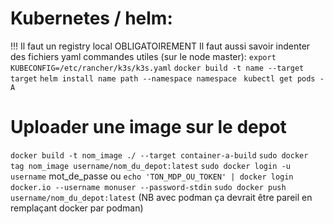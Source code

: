 # Kubernetes / helm:
!!! Il faut un registry local OBLIGATOIREMENT
Il faut aussi savoir indenter des fichiers yaml 
commandes utiles (sur le node master):
`export KUBECONFIG=/etc/rancher/k3s/k3s.yaml`
`docker build -t name --target target`
`helm install name path --namespace namespace `
`kubectl get pods -A`

# Uploader une image sur le depot
`docker build -t nom_image ./ --target container-a-build`
`sudo docker tag nom_image username/nom_du_depot:latest`
`sudo docker login -u username`
mot_de_passe
ou `echo 'TON_MDP_OU_TOKEN' | docker login docker.io --username monuser --password-stdin`
`sudo docker push username/nom_du_depot:latest`
(NB avec podman ça devrait être pareil en remplaçant docker par podman)

